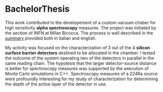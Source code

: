 # BachelorThesis
This work contributed to the developement of a custom vacuum chaber for high sensitivity **alpha spectroscopy** measures. The project was initiated by the section of INFN at Milan Bicocca. The process is well described in the [summary](Thesis_summary.pdf) provided both in italian and english.

My activity was focused on the characterization of 3 out of the 4 **silicon surface barrier detectors** destined to be allocated in the chamber. 
I tested the outcome of the system operating two of the detectors in parallel in the same reading chain.
The hypotesis that the larger detector-source distance is better for spectroscopy measures was supported by the execution of Monte Carlo simulations in C++.
Spectroscopy measures of a 224Ra source were profoundly interesting for my study of characterization for determining the depth of the active layer of the detector in use.
